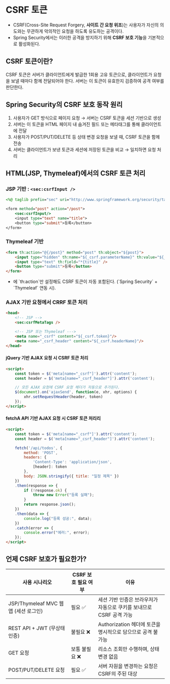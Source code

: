 # CSRF 토큰
- CSRF(Cross-Site Request Forgery, **사이트 간 요청 위조**)는 사용자가 자신의 의도와는 무관하게 악의적인 요청을 하도록 유도하는 공격이다.
- Spring Security에서는 이러한 공격을 방지하기 위해 **CSRF 보호 기능**을 기본적으로 활성화된다.

## CSRF 토큰이란?
CSRF 토큰은 서버가 클라이언트에게 발급한 1회용 고유 토큰으로, 클라이언트가 요청을 보낼 때마다 함께 전달되어야 한다. 서버는 이 토큰이 유효한지 검증하여 공격 여부를 판단한다.

## Spring Security의 CSRF 보호 동작 원리
1. 사용자가 GET 방식으로 페이지 요청 → 서버는 CSRF 토큰을 세션 기반으로 생성
2. 서버는 이 토큰을 HTML 페이지 내 숨겨진 필드 또는 메타태그를 통해 클라이언트에 전달
3. 사용자가 POST/PUT/DELETE 등 상태 변경 요청을 보낼 때, CSRF 토큰을 함께 전송
4. 서버는 클라이언트가 보낸 토큰과 세션에 저장된 토큰을 비교 → 일치하면 요청 처리

## HTML(JSP, Thymeleaf)에서의 CSRF 토큰 처리

### JSP 기반 : `<sec:csrfInput />`
```jsp
<%@ taglib prefix="sec" uri="http://www.springframework.org/security/tags" %>

<form method="post" action="/post">
    <sec:csrfInput/>
    <input type="text" name="title">
    <button type="submit">등록</button>
</form>
```

### Thymeleaf 기반
```html
<form th:action="@{/post}" method="post" th:object="${post}">
    <input type="hidden" th:name="${_csrf.parameterName}" th:value="${_csrf.token}" />
    <input type="text" th:field="*{title}" />
    <button type="submit">등록</button>
</form>
```
- <form>에 `th:action`만 설정해도 CSRF 토큰이 자동 포함된다. (`Spring Security` + `Thymeleaf` 연동 시).

### AJAX 기반 요청에서 CRRF 토큰 처리
```html
<head>
    <!-- JSP -->
    <sec:csrfMetaTags />

    <!-- JSP 또는 Thymeleaf --->
    <meta name="_csrf" content="${_csrf.token}"/>
    <meta name="_csrf_header" content="${_csrf.headerName}"/>
</head>
```

#### jQuery 기반 AJAX 요청 시 CSRF 토큰 처리
```html
<script>
    const token = $('meta[name="_csrf"]').attr('content');
    const header = $('meta[name="_csrf_header"]').attr('content');

    // 모든 AJAX 요청에 CSRF 요청 헤더가 자동으로 추가된다.
    $(document).on('ajaxSend', function(e, xhr, options) {
        xhr.setRequestHeader(header, token)
    });
</script>
```

#### fetchA API 기반 AJAX 요청 시 CSRF 토큰 처리리 
```html
<script>
    const token = $('meta[name="_csrf"]').attr('content');
    const header = $('meta[name="_csrf_header"]').attr('content');

    fetch('/api/todos', {
        method: 'POST',
        headers: {
            'Content-Type': 'application/json',
            [header]: token
        },
        body: JSON.stringify({ title: "일정 제목" })
    })
    .then(response => {
        if (!response.ok) {
            throw new Error("등록 실패");
        }
        return response.json();
    })
    .then(data => {
        console.log("등록 성공:", data);
    })
    .catch(error => {
        console.error("에러:", error);
    });
</script>
```

## 언제 CSRF 보호가 필요한가?
| 사용 시나리오                       | CSRF 보호 필요 여부 | 이유                                       |
| ----------------------------- | ------------- | ---------------------------------------- |
| JSP/Thymeleaf MVC 웹앱 (세션 로그인) | 필요 ✅          | 세션 기반 인증은 브라우저가 자동으로 쿠키를 보내므로 CSRF 공격 가능 |
| REST API + JWT (무상태 인증)       | 불필요 ❌         | Authorization 헤더에 토큰을 명시적으로 담으므로 공격 불가능  |
| GET 요청                        | 보통 불필요 ❌      | 리소스 조회만 수행하며, 상태 변경 없음                   |
| POST/PUT/DELETE 요청            | 필요 ✅          | 서버 자원을 변경하는 요청은 CSRF의 주된 대상              |
